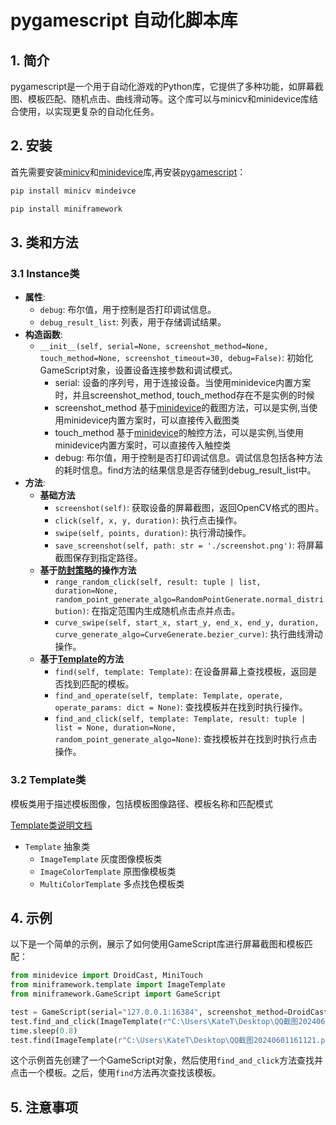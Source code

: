 # pygamescript 自动化脚本库
## 1. 简介
pygamescript是一个用于自动化游戏的Python库，它提供了多种功能，如屏幕截图、模板匹配、随机点击、曲线滑动等。这个库可以与minicv和minidevice库结合使用，以实现更复杂的自动化任务。
## 2. 安装
首先需要安装[minicv](https://github.com/NakanoSanku/minicv)和[minidevice](https://github.com/NakanoSanku/minidevice)库,再安装[pygamescript]()：
```bash
pip install minicv mindeivce 
```
```bash
pip install miniframework
```
## 3. 类和方法
### 3.1  Instance类
- **属性**:
  - `debug`: 布尔值，用于控制是否打印调试信息。
  - `debug_result_list`: 列表，用于存储调试结果。
- **构造函数**:
  - `__init__(self, serial=None, screenshot_method=None, touch_method=None, screenshot_timeout=30, debug=False)`: 初始化GameScript对象，设置设备连接参数和调试模式。
    - serial: 设备的序列号，用于连接设备。当使用minidevice内置方案时，并且screenshot_method, touch_method存在不是实例的时候
    - screenshot_method 基于[minidevice](https://github.com/NakanoSanku/minidevice)的截图方法，可以是实例,当使用minidevice内置方案时，可以直接传入截图类
    - touch_method 基于[minidevice](https://github.com/NakanoSanku/minidevice)的触控方法，可以是实例,当使用minidevice内置方案时，可以直接传入触控类
    - debug: 布尔值，用于控制是否打印调试信息。调试信息包括各种方法的耗时信息。find方法的结果信息是否存储到debug_result_list中。
- **方法**:
  - **基础方法**
    - `screenshot(self)`: 获取设备的屏幕截图，返回OpenCV格式的图片。
    - `click(self, x, y, duration)`: 执行点击操作。
    - `swipe(self, points, duration)`: 执行滑动操作。
    - `save_screenshot(self, path: str = './screenshot.png')`: 将屏幕截图保存到指定路径。
  - **基于[防封策略](miniframework/algo.py)的操作方法**
    - `range_random_click(self, result: tuple | list, duration=None, random_point_generate_algo=RandomPointGenerate.normal_distribution)`: 在指定范围内生成随机点击点并点击。
    - `curve_swipe(self, start_x, start_y, end_x, end_y, duration, curve_generate_algo=CurveGenerate.bezier_curve)`: 执行曲线滑动操作。
  - **基于[Template](#32-template类)的方法**
    - `find(self, template: Template)`: 在设备屏幕上查找模板，返回是否找到匹配的模板。
    - `find_and_operate(self, template: Template, operate, operate_params: dict = None)`: 查找模板并在找到时执行操作。
    - `find_and_click(self, template: Template, result: tuple | list = None, duration=None, random_point_generate_algo=None)`: 查找模板并在找到时执行点击操作。

### 3.2 Template类
模板类用于描述模板图像，包括模板图像路径、模板名称和匹配模式

[Template类说明文档](docs/template.md)
- `Template` 抽象类
  - `ImageTemplate` 灰度图像模板类
  - `ImageColorTemplate` 原图像模板类
  - `MultiColorTemplate` 多点找色模板类

## 4. 示例
以下是一个简单的示例，展示了如何使用GameScript库进行屏幕截图和模板匹配：

```python
from minidevice import DroidCast, MiniTouch
from miniframework.template import ImageTemplate
from miniframework.GameScript import GameScript

test = GameScript(serial="127.0.0.1:16384", screenshot_method=DroidCast, touch_method=MiniTouch, debug=True)
test.find_and_click(ImageTemplate(r"C:\Users\KateT\Desktop\QQ截图20240601161121.png", "测试"))
time.sleep(0.8)
test.find(ImageTemplate(r"C:\Users\KateT\Desktop\QQ截图20240601161121.png", "测试"))
```
这个示例首先创建了一个GameScript对象，然后使用`find_and_click`方法查找并点击一个模板。之后，使用`find`方法再次查找该模板。
## 5. 注意事项

